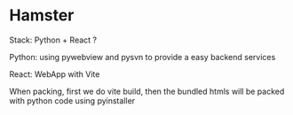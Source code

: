 # Hamster

Stack: Python + React ?

Python: using pywebview and pysvn to provide a easy backend services

React: WebApp with Vite

When packing, first we do vite build, then the bundled htmls will be packed with python code using pyinstaller
